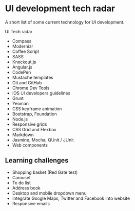 UI development tech radar
=============

A short list of some current technology for UI development.

UI Tech radar

* Compass
* Modernizr
* Coffee Script
* SASS
* Knockout.js
* Angular.js
* CodePen
* Mustache templates
* Git and GitHub
* Chrome Dev Tools
* iOS UI developers guidelines 
* Grunt
* Yeoman
* CSS keyframe animation
* Bootstrap, Foundation
* Node.js
* Responsive grids
* CSS Grid and Flexbox
* Markdown
* Jasmine, Mocha, QUnit / JUnit
* Web components

Learning challenges
-------------------

* Shopping basket (Red Gate test)
* Carousel
* To do list
* Address book
* Desktop and mobile dropdown menu
* Integrate Google Maps, Twitter and Facebook into website
* Responsive emails
